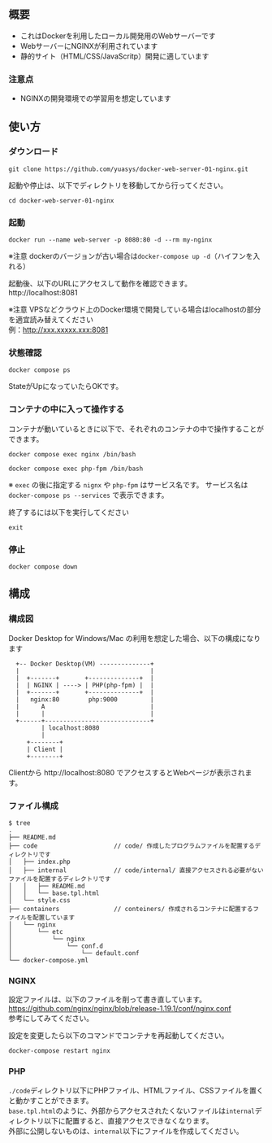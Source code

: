 ## 概要
- これはDockerを利用したローカル開発用のWebサーバーです
- WebサーバーにNGINXが利用されています
- 静的サイト（HTML/CSS/JavaScritp）開発に適しています

### 注意点
- NGINXの開発環境での学習用を想定しています

## 使い方
### ダウンロード
```
git clone https://github.com/yuasys/docker-web-server-01-nginx.git
```

起動や停止は、以下でディレクトリを移動してから行ってください。
```
cd docker-web-server-01-nginx
```

### 起動
```
docker run --name web-server -p 8080:80 -d --rm my-nginx
```
※注意 dockerのバージョンが古い場合は`docker-compose up -d`（ハイフンを入れる）

起動後、以下のURLにアクセスして動作を確認できます。  
http://localhost:8081

※注意 VPSなどクラウド上のDocker環境で開発している場合はlocalhostの部分を適宜読み替えてください  
      例：http://xxx.xxxxx.xxx:8081

### 状態確認
```
docker compose ps
```
StateがUpになっていたらOKです。


### コンテナの中に入って操作する
コンテナが動いているときに以下で、それぞれのコンテナの中で操作することができます。
```
docker compose exec nginx /bin/bash
```

```
docker compose exec php-fpm /bin/bash
```
※ `exec` の後に指定する `nignx` や `php-fpm` はサービス名です。 サービス名は `docker-compose ps --services` で表示できます。

終了するには以下を実行してください
```
exit
```


### 停止
```
docker compose down
```

## 構成
### 構成図
Docker Desktop for Windows/Mac の利用を想定した場合、以下の構成になります
```
  +-- Docker Desktop(VM) --------------+
  |                                    |
  |  +-------+       +--------------+  |
  |  | NGINX | ----> | PHP(php-fpm) |  |
  |  +-------+       +--------------+  |
  |   nginx:80        php:9000         |
  |      A                             |
  |      |                             |
  +------+-----------------------------+
         | localhost:8080
         |
     +--------+
     | Client |
     +--------+
```
Clientから http://localhost:8080 でアクセスするとWebページが表示されます。


### ファイル構成
```
$ tree
.
├── README.md
├── code                     // code/ 作成したプログラムファイルを配置するディレクトリです
│   ├── index.php
│   ├── internal             // code/internal/ 直接アクセスされる必要がないファイルを配置するディレクトリです
│   │   ├── README.md
│   │   └── base.tpl.html
│   └── style.css
├── containers               // conteiners/ 作成されるコンテナに配置するファイルを配置しています
│   └── nginx
│       └── etc
│           └── nginx
│               └── conf.d
│                   └── default.conf
└── docker-compose.yml
```


### NGINX
設定ファイルは、以下のファイルを削って書き直しています。  
https://github.com/nginx/nginx/blob/release-1.19.1/conf/nginx.conf  
参考にしてみてください。 

設定を変更したら以下のコマンドでコンテナを再起動してください。
```
docker-compose restart nginx
```


### PHP
`./code`ディレクトリ以下にPHPファイル、HTMLファイル、CSSファイルを置くと動かすことができます。  
`base.tpl.html`のように、外部からアクセスされたくないファイルは`internal`ディレクトリ以下に配置すると、直接アクセスできなくなります。  
外部に公開しないものは、`internal`以下にファイルを作成してください。  
